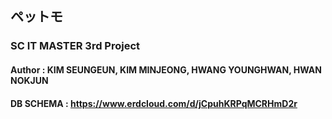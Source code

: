 ## ペットモ  


### SC IT MASTER 3rd Project


#### Author : KIM SEUNGEUN, KIM MINJEONG, HWANG YOUNGHWAN, HWAN NOKJUN


#### DB SCHEMA : https://www.erdcloud.com/d/jCpuhKRPqMCRHmD2r

